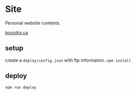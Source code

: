 # Site
Personal website contents.

[koozdra.ca](http://koozdra.ca "Peronal Website")

## setup
create a `deploy/config.json` with ftp information.
`npm install`

## deploy
`npm run deploy`

